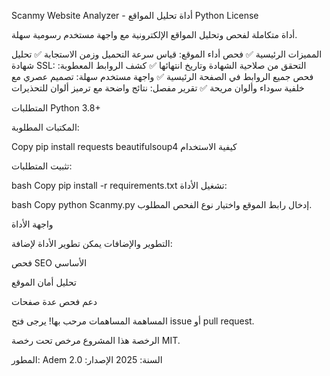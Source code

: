 Scanmy Website Analyzer - أداة تحليل المواقع
Python
License

أداة متكاملة لفحص وتحليل المواقع الإلكترونية مع واجهة مستخدم رسومية سهلة.

المميزات الرئيسية
✅ فحص أداء الموقع: قياس سرعة التحميل وزمن الاستجابة
✅ تحليل شهادة SSL: التحقق من صلاحية الشهادة وتاريخ انتهائها
✅ كشف الروابط المعطوبة: فحص جميع الروابط في الصفحة الرئيسية
✅ واجهة مستخدم سهلة: تصميم عصري مع خلفية سوداء وألوان مريحة
✅ تقرير مفصل: نتائج واضحة مع ترميز ألوان للتحذيرات

المتطلبات
Python 3.8+

المكتبات المطلوبة:

Copy
pip install requests beautifulsoup4
كيفية الاستخدام

تثبيت المتطلبات:

bash
Copy
pip install -r requirements.txt
تشغيل الأداة:

bash
Copy
python Scanmy.py
إدخال رابط الموقع واختيار نوع الفحص المطلوب.

واجهة الأداة

التطوير والإضافات
يمكن تطوير الأداة لإضافة:

فحص SEO الأساسي

تحليل أمان الموقع

دعم فحص عدة صفحات

المساهمة
المساهمات مرحب بها! يرجى فتح issue أو pull request.

الرخصة
هذا المشروع مرخص تحت رخصة MIT.

المطور: Adem
السنة: 2025
الإصدار: 2.0
